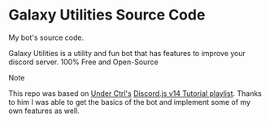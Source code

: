 # Galaxy Utilities Source Code

My bot's source code.

Galaxy Utilities is a utility and fun bot that has features to improve your discord server. 100% Free and Open-Source

> [!NOTE]  
> This repo was based on [Under Ctrl's](https://youtube.com) [Discord.js v14 Tutorial playlist](https://www.youtube.com/playlist?list=PLpmb-7WxPhe0ZVpH9pxT5MtC4heqej8Es). Thanks to him I was able to get the basics of the bot and implement some of my own features as well.
